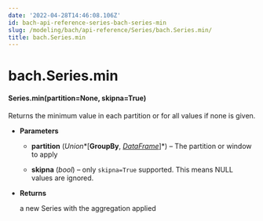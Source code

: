 ```yaml
---
date: '2022-04-28T14:46:08.106Z'
id: bach-api-reference-series-bach-series-min
slug: /modeling/bach/api-reference/Series/bach.Series.min/
title: bach.Series.min
---
```


# bach.Series.min


#### Series.min(partition=None, skipna=True)
Returns the minimum value in each partition or for all values if none is given.


* **Parameters**

    
    * **partition** (*Union**[**GroupBy**, *[*DataFrame*](../DataFrame/bach.DataFrame/#bach.DataFrame)*]*) – The partition or window to apply


    * **skipna** (*bool*) – only `skipna=True` supported. This means NULL values are ignored.



* **Returns**

    a new Series with the aggregation applied


<!-- !! processed by numpydoc !! -->
